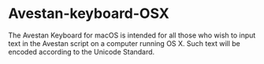 # Avestan-keyboard-OSX
The Avestan Keyboard for macOS is intended for all those who wish to input text in the Avestan script on a computer running OS X. Such text will be encoded according to the Unicode Standard.

